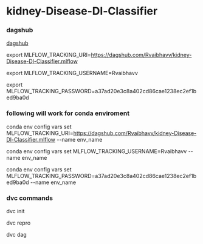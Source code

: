 # kidney-Disease-Dl-Classifier

### dagshub
[dagshub](https://dagshub.com/)

export MLFLOW_TRACKING_URI=https://dagshub.com/Rvaibhavv/kidney-Disease-Dl-Classifier.mlflow 

export MLFLOW_TRACKING_USERNAME=Rvaibhavv 

export MLFLOW_TRACKING_PASSWORD=a37ad20e3c8a402cd86cae1238ec2ef1bed9ba0d 


### following will work for conda enviroment
conda env config vars set MLFLOW_TRACKING_URI=https://dagshub.com/Rvaibhavv/kidney-Disease-Dl-Classifier.mlflow --name env_name

conda env config vars set MLFLOW_TRACKING_USERNAME=Rvaibhavv --name env_name

conda env config vars set MLFLOW_TRACKING_PASSWORD=a37ad20e3c8a402cd86cae1238ec2ef1bed9ba0d --name env_name


### dvc commands
dvc init

dvc repro 

dvc dag